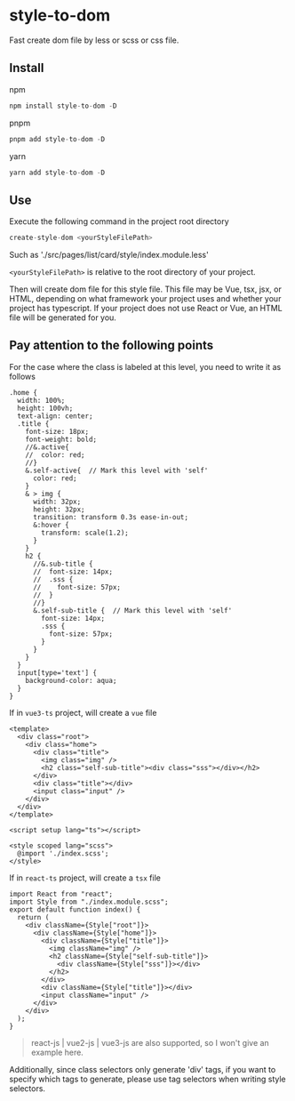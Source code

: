 # style-to-dom
Fast create dom file by less or scss or css file.

## Install

npm

```js
npm install style-to-dom -D
```

pnpm

```js
pnpm add style-to-dom -D
```

yarn

```js
yarn add style-to-dom -D
```

## Use

Execute the following command in the project root directory

```js
create-style-dom <yourStyleFilePath>
```

Such as './src/pages/list/card/style/index.module.less'

`<yourStyleFilePath>` is relative to the root directory of your project.

Then will create dom file for this style file. This file may be Vue, tsx, jsx, or HTML, depending on what framework your project uses and whether your project has typescript. If your project does not use React or Vue, an HTML file will be generated for you.

## Pay attention to the following points

For the case where the class is labeled at this level, you need to write it as follows

```less
.home {
  width: 100%;
  height: 100vh;
  text-align: center;
  .title {
    font-size: 18px;
    font-weight: bold;
    //&.active{
    //  color: red;
    //}
    &.self-active{  // Mark this level with 'self'
      color: red;
    }
    & > img {
      width: 32px;
      height: 32px;
      transition: transform 0.3s ease-in-out;
      &:hover {
        transform: scale(1.2);
      }
    }
    h2 {
      //&.sub-title {
      //  font-size: 14px;
      //  .sss {
      //    font-size: 57px;
      //  }
      //}
      &.self-sub-title {  // Mark this level with 'self'
        font-size: 14px;
        .sss {
          font-size: 57px;
        }
      }
    }
  }
  input[type='text'] {
    background-color: aqua;
  }
}
```

If in `vue3-ts` project, will create a `vue` file

```vue
<template>
  <div class="root">
    <div class="home">
      <div class="title">
        <img class="img" />
        <h2 class="self-sub-title"><div class="sss"></div></h2>
      </div>
      <div class="title"></div>
      <input class="input" />
    </div>
  </div>
</template>

<script setup lang="ts"></script>

<style scoped lang="scss">
  @import './index.scss';
</style>
```

If in `react-ts` project, will create a `tsx` file

```tsx
import React from "react";
import Style from "./index.module.scss";
export default function index() {
  return (
    <div className={Style["root"]}>
      <div className={Style["home"]}>
        <div className={Style["title"]}>
          <img className="img" />
          <h2 className={Style["self-sub-title"]}>
            <div className={Style["sss"]}></div>
          </h2>
        </div>
        <div className={Style["title"]}></div>
        <input className="input" />
      </div>
    </div>
  );
}
```

> react-js | vue2-js | vue3-js are also supported, so I won't give an example here.

Additionally, since class selectors only generate 'div' tags, if you want to specify which tags to generate, please use tag selectors when writing style selectors.
